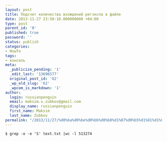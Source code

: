 ```yaml
---
layout: post
title: Подсчет количества вхождений регэкспа в файле
date: 2013-11-27 23:50:10.000000000 +04:00
type: post
parent_id: '0'
published: true
password: ''
status: publish
categories:
- HowTo
tags:
- консоль
meta:
  _publicize_pending: '1'
  _edit_last: '13696577'
  original_post_id: '62'
  _wp_old_slug: '62'
  _wpcom_is_markdown: '1'
author:
  login: russianpenguin
  email: maksim.v.zubkov@gmail.com
  display_name: russianpenguin
  first_name: Maksim
  last_name: Zubkov
permalink: "/2013/11/27/%d0%ba%d0%be%d0%bb%d0%b8%d1%87%d0%b5%d1%81%d1%82%d0%b2%d0%be-%d0%b2%d1%85%d0%be%d0%b6%d0%b4%d0%b5%d0%bd%d0%b8%d0%b9/"
---
```

```shell; gutter: true; first-line: 1; highlight: []
$ grep -o -e 'S' text.txt |wc -l 513274
```
